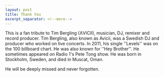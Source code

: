 ```yaml
---
layout: post
title: Thank You
excerpt_separator: <!--more-->
---
```


This is a fan tribute to Tim Bergling (ɅVICII), musician, DJ, remixer and record producer.
<amp-img width="600" height="450" layout="responsive" src="/assets/images/lotus.jpg"></amp-img>
Tim Bergling, also known as Avicii, was a Swedish DJ and producer who worked on live concerts. In 2011, his single ''Levels'' was on the 100 billboard chart. He was also known for ''Hey Brother''. He sometimes appeared on Radio 1's Pete Tong show. He was born in Stockholm, Sweden, and died in Muscat, Oman.
<!--more-->
He will be deeply missed and never forgotten.